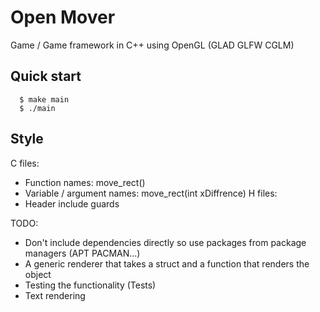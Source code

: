 # Open Mover 
Game / Game framework in C++ using OpenGL (GLAD GLFW CGLM)

## Quick start
```console
  $ make main
  $ ./main
```

## Style
C files:
 - Function names: move_rect()
 - Variable / argument names: move_rect(int xDiffrence)
H files:
 - Header include guards

TODO:
 - Don't include dependencies directly so use packages from package managers (APT PACMAN...)
 - A generic renderer that takes a struct and a function that renders the object
 - Testing the functionality (Tests)
 - Text rendering
